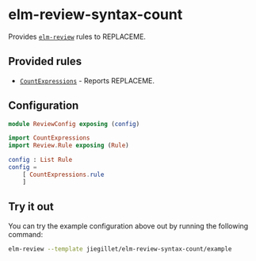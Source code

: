 # elm-review-syntax-count

Provides [`elm-review`](https://package.elm-lang.org/packages/jfmengels/elm-review/latest/) rules to REPLACEME.

## Provided rules

- [`CountExpressions`](https://package.elm-lang.org/packages/jiegillet/elm-review-syntax-count/1.0.0/CountExpressions) - Reports REPLACEME.

## Configuration

```elm
module ReviewConfig exposing (config)

import CountExpressions
import Review.Rule exposing (Rule)

config : List Rule
config =
    [ CountExpressions.rule
    ]
```

## Try it out

You can try the example configuration above out by running the following command:

```bash
elm-review --template jiegillet/elm-review-syntax-count/example
```
